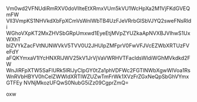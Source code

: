 Vm0wd2VFNUdiRmRXV0doVllteEtXRmxVUm5kVU1WcHpXa2M1VjFKdGVEQmFW
Vll3VmpKS1NHVkdXbFpXCmVsWnlWbTB4UzFJeVRrbGlSbVJYQ2sweFNsRldi
WGhoVXpKT2MxZHVSbGRpUmxwd1EyeEtjMVpZYUZkaApNVXBJVlhwS1UxWXhT
blZVYkZacFVtNUNWVkV5TVV0U2JHUlpZMFprV0FwVFJVcEZWbXRTUzFVeFdY
aFQKYmxaV1lYcHNXRlJWV25kV1JrVjVaVWRHVTFacldsWldiWGhMVkdkd2FW
WnJiRFpXTW5SaFlURk5lRlJyClpGY0tZa1phVDFWc2FGTlNWbXgwWlVoa1Rs
WnRVbHBYV0hCelZWWldXRTlWZUZwTmFrWk1XVzFrZGxNeQpSbGhVYmxGTFEy
NVNjMkozUFQwS0NubG5iZz09CgprZmQ=

oxw